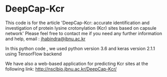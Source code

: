 # DeepCap-Kcr
This code is for the article 'DeepCap-Kcr: accurate identification and investigation of protein lysine crotonylation (Kcr) sites based on capsule network'
Please feel free to contact me if you need any further information and help, email : jhabindra@jbnu.ac.kr

In this python code , we used python version 3.6 and keras version 2.1.1 using TensorFlow backend

We have also a web-based application for predicting Kcr sites at the following link: http://nsclbio.jbnu.ac.kr/DeepCap-Kcr/
